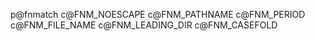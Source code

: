 p@fnmatch
c@FNM_NOESCAPE
c@FNM_PATHNAME
c@FNM_PERIOD
c@FNM_FILE_NAME
c@FNM_LEADING_DIR
c@FNM_CASEFOLD